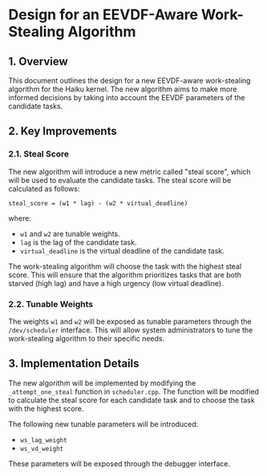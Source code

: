 # Design for an EEVDF-Aware Work-Stealing Algorithm

## 1. Overview

This document outlines the design for a new EEVDF-aware work-stealing algorithm for the Haiku kernel. The new algorithm aims to make more informed decisions by taking into account the EEVDF parameters of the candidate tasks.

## 2. Key Improvements

### 2.1. Steal Score

The new algorithm will introduce a new metric called "steal score", which will be used to evaluate the candidate tasks. The steal score will be calculated as follows:

```
steal_score = (w1 * lag) - (w2 * virtual_deadline)
```

where:

*   `w1` and `w2` are tunable weights.
*   `lag` is the lag of the candidate task.
*   `virtual_deadline` is the virtual deadline of the candidate task.

The work-stealing algorithm will choose the task with the highest steal score. This will ensure that the algorithm prioritizes tasks that are both starved (high lag) and have a high urgency (low virtual deadline).

### 2.2. Tunable Weights

The weights `w1` and `w2` will be exposed as tunable parameters through the `/dev/scheduler` interface. This will allow system administrators to tune the work-stealing algorithm to their specific needs.

## 3. Implementation Details

The new algorithm will be implemented by modifying the `_attempt_one_steal` function in `scheduler.cpp`. The function will be modified to calculate the steal score for each candidate task and to choose the task with the highest score.

The following new tunable parameters will be introduced:

*   `ws_lag_weight`
*   `ws_vd_weight`

These parameters will be exposed through the debugger interface.
